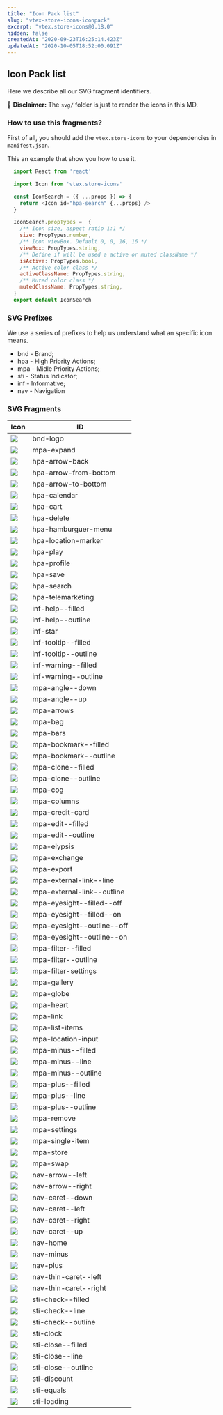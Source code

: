 ```yaml
---
title: "Icon Pack list"
slug: "vtex-store-icons-iconpack"
excerpt: "vtex.store-icons@0.18.0"
hidden: false
createdAt: "2020-09-23T16:25:14.423Z"
updatedAt: "2020-10-05T18:52:00.091Z"
---
```

## Icon Pack list

  Here we describe all our SVG fragment identifiers. 
  
 :loudspeaker: **Disclaimer:** The `svg/` folder is just to render the icons in this MD.


### How to use this fragments? 

First of all, you should add the `vtex.store-icons` to your dependencies in `manifest.json`. 

This an example that show you how to use it. 

```javascript
  import React from 'react'

  import Icon from 'vtex.store-icons'

  const IconSearch = ({ ...props }) => {
    return <Icon id="hpa-search" {...props} />
  }

  IconSearch.propTypes =  {
    /** Icon size, aspect ratio 1:1 */
    size: PropTypes.number,
    /** Icon viewBox. Default 0, 0, 16, 16 */
    viewBox: PropTypes.string,
    /** Define if will be used a active or muted className */
    isActive: PropTypes.bool,
    /** Active color class */
    activeClassName: PropTypes.string,
    /** Muted color class */
    mutedClassName: PropTypes.string,
  }
  export default IconSearch

 ```


 
### SVG Prefixes 

We use a series of prefixes to help us understand what an specific icon means. 

* bnd - Brand;
* hpa - High Priority Actions;
* mpa - Midle Priority Actions;
* sti - Status Indicator;
* inf - Informative;
* nav - Navigation
  

### SVG Fragments

| Icon                                    | ID                         |
| --------------------------------------- | -------------------------- |
| ![](./bnd-logo.svg)  | bnd-logo | 
| ![](./mpa-expand.svg)  | mpa-expand | 
| ![](./hpa-arrow-back.svg)  | hpa-arrow-back | 
| ![](./hpa-arrow-from-bottom.svg)  | hpa-arrow-from-bottom | 
| ![](./hpa-arrow-to-bottom.svg)  | hpa-arrow-to-bottom | 
| ![](./hpa-calendar.svg)  | hpa-calendar | 
| ![](./hpa-cart.svg)  | hpa-cart | 
| ![](./hpa-delete.svg)  | hpa-delete | 
| ![](./hpa-hamburguer-menu.svg)  | hpa-hamburguer-menu | 
| ![](./hpa-location-marker.svg)  | hpa-location-marker | 
| ![](./hpa-play.svg)  | hpa-play | 
| ![](./hpa-profile.svg)  | hpa-profile | 
| ![](./hpa-save.svg)  | hpa-save | 
| ![](./hpa-search.svg)  | hpa-search | 
| ![](./hpa-telemarketing.svg)  | hpa-telemarketing | 
| ![](./inf-help--filled.svg)  | inf-help--filled | 
| ![](./inf-help--outline.svg)  | inf-help--outline | 
| ![](./inf-star.svg)  | inf-star | 
| ![](./inf-tooltip--filled.svg)  | inf-tooltip--filled | 
| ![](./inf-tooltip--outline.svg)  | inf-tooltip--outline | 
| ![](./inf-warning--filled.svg)  | inf-warning--filled | 
| ![](./inf-warning--outline.svg)  | inf-warning--outline | 
| ![](./mpa-angle--down.svg)  | mpa-angle--down | 
| ![](./mpa-angle--up.svg)  | mpa-angle--up | 
| ![](./mpa-arrows.svg)  | mpa-arrows | 
| ![](./mpa-bag.svg)  | mpa-bag | 
| ![](./mpa-bars.svg)  | mpa-bars | 
| ![](./mpa-bookmark--filled.svg)  | mpa-bookmark--filled | 
| ![](./mpa-bookmark--outline.svg)  | mpa-bookmark--outline | 
| ![](./mpa-clone--filled.svg)  | mpa-clone--filled | 
| ![](./mpa-clone--outline.svg)  | mpa-clone--outline | 
| ![](./mpa-cog.svg)  | mpa-cog | 
| ![](./mpa-columns.svg)  | mpa-columns | 
| ![](./mpa-credit-card.svg)  | mpa-credit-card | 
| ![](./mpa-edit--filled.svg)  | mpa-edit--filled | 
| ![](./mpa-edit--outline.svg)  | mpa-edit--outline | 
| ![](./mpa-elypsis.svg)  | mpa-elypsis | 
| ![](./mpa-exchange.svg)  | mpa-exchange | 
| ![](./mpa-export.svg)  | mpa-export | 
| ![](./mpa-external-link--line.svg)  | mpa-external-link--line | 
| ![](./mpa-external-link--outline.svg)  | mpa-external-link--outline | 
| ![](./mpa-eyesight--filled--off.svg)  | mpa-eyesight--filled--off | 
| ![](./mpa-eyesight--filled--on.svg)  | mpa-eyesight--filled--on | 
| ![](./mpa-eyesight--outline--off.svg)  | mpa-eyesight--outline--off | 
| ![](./mpa-eyesight--outline--on.svg)  | mpa-eyesight--outline--on | 
| ![](./mpa-filter--filled.svg)  | mpa-filter--filled | 
| ![](./mpa-filter--outline.svg)  | mpa-filter--outline | 
| ![](./mpa-filter-settings.svg)  | mpa-filter-settings | 
| ![](./mpa-gallery.svg)  | mpa-gallery | 
| ![](./mpa-globe.svg)  | mpa-globe | 
| ![](./mpa-heart.svg)  | mpa-heart | 
| ![](./mpa-link.svg)  | mpa-link | 
| ![](./mpa-list-items.svg)  | mpa-list-items | 
| ![](./mpa-location-input.svg)  | mpa-location-input | 
| ![](./mpa-minus--filled.svg)  | mpa-minus--filled | 
| ![](./mpa-minus--line.svg)  | mpa-minus--line | 
| ![](./mpa-minus--outline.svg)  | mpa-minus--outline | 
| ![](./mpa-plus--filled.svg)  | mpa-plus--filled | 
| ![](./mpa-plus--line.svg)  | mpa-plus--line | 
| ![](./mpa-plus--outline.svg)  | mpa-plus--outline | 
| ![](./mpa-remove.svg)  | mpa-remove | 
| ![](./mpa-settings.svg)  | mpa-settings | 
| ![](./mpa-single-item.svg)  | mpa-single-item | 
| ![](./mpa-store.svg)  | mpa-store | 
| ![](./mpa-swap.svg)  | mpa-swap | 
| ![](./nav-arrow--left.svg)  | nav-arrow--left | 
| ![](./nav-arrow--right.svg)  | nav-arrow--right | 
| ![](./nav-caret--down.svg)  | nav-caret--down | 
| ![](./nav-caret--left.svg)  | nav-caret--left | 
| ![](./nav-caret--right.svg)  | nav-caret--right | 
| ![](./nav-caret--up.svg)  | nav-caret--up | 
| ![](./nav-home.svg)  | nav-home | 
| ![](./nav-minus.svg)  | nav-minus | 
| ![](./nav-plus.svg)  | nav-plus | 
| ![](./nav-thin-caret--left.svg)  | nav-thin-caret--left | 
| ![](./nav-thin-caret--right.svg)  | nav-thin-caret--right | 
| ![](./sti-check--filled.svg)  | sti-check--filled | 
| ![](./sti-check--line.svg)  | sti-check--line | 
| ![](./sti-check--outline.svg)  | sti-check--outline | 
| ![](./sti-clock.svg)  | sti-clock | 
| ![](./sti-close--filled.svg)  | sti-close--filled | 
| ![](./sti-close--line.svg)  | sti-close--line | 
| ![](./sti-close--outline.svg)  | sti-close--outline | 
| ![](./sti-discount.svg)  | sti-discount | 
| ![](./sti-equals.svg)  | sti-equals | 
| ![](./sti-loading.svg)  | sti-loading |